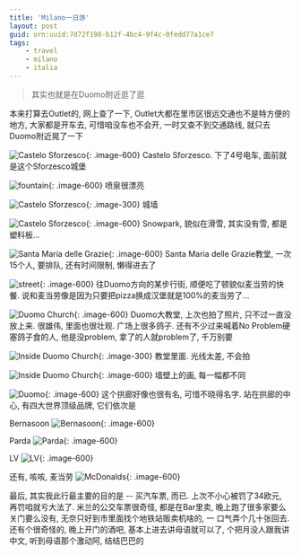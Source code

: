 ```yaml
---
title: 'Milano一日游'
layout: post
guid: urn:uuid:7d72f198-b12f-4bc4-9f4c-0fedd77a1ce7
tags:
    - travel
    - milano
    - italia
---
```


> 其实也就是在Duomo附近逛了逛

本来打算去Outlet的, 网上查了一下, Outlet大都在里市区很远交通也不是特方便的地方, 大家都是开车去, 可惜咱没车也不会开, 一时又查不到交通路线, 就只去Duomo附近晃了一下

![Castelo Sforzesco](/media/files/2009/01/26/castle.jpg){: .image-600}
Castelo Sforzesco. 下了4号电车, 面前就是这个Sforzesco城堡

![fountain](/media/files/2009/01/26/fountain.jpg){: .image-600}
喷泉很漂亮

![Castelo Sforzesco](/media/files/2009/01/26/castle-01.jpg){: .image-300}
城墙

![Castelo Sforzesco](/media/files/2009/01/26/snow.jpg){: .image-600}
Snowpark, 貌似在滑雪, 其实没有雪, 都是塑料板...

![Santa Maria delle Grazie](/media/files/2009/01/26/santamaria.jpg){: .image-600}
Santa Maria delle Grazie教堂, 一次15个人, 要排队, 还有时间限制, 懒得进去了

![street](/media/files/2009/01/26/street.jpg){: .image-600}
往Duomo方向的某步行街, 顺便吃了顿貌似麦当劳的快餐. 说和麦当劳像是因为只要把pizza换成汉堡就是100%的麦当劳了...

![Duomo Church](/media/files/2009/01/26/church.jpg){: .image-600}
Duomo大教堂, 上次也拍了照片, 只不过一直没放上来. 很雄伟, 里面也很壮观. 广场上很多鸽子. 还有不少过来喊着No Problem硬塞鸽子食的人, 他是没problem, 拿了的人就problem了, 千万别要

![Inside Duomo Church](/media/files/2009/01/26/inside-church.jpg){: .image-300}
教堂里面. 光线太差, 不会拍

![Inside Duomo Church](/media/files/2009/01/26/inside-church-1.jpg){: .image-600}
墙壁上的画, 每一幅都不同

![Duomo](/media/files/2009/01/26/duomo.jpg){: .image-600}
这个拱廊好像也很有名, 可惜不晓得名字. 站在拱廊的中心, 有四大世界顶级品牌, 它们依次是

Bernasoon
![Bernasoon](/media/files/2009/01/26/bernasoon.jpg){: .image-600}

Parda
![Parda](/media/files/2009/01/26/parda.jpg){: .image-600}

LV
![LV](/media/files/2009/01/26/lv.jpg){: .image-600}

还有, 咳咳, 麦当劳
![McDonalds](/media/files/2009/01/26/mc.jpg){: .image-600}

最后, 其实我此行最主要的目的是 -- 买汽车票, 而已. 上次不小心被罚了34欧元, 再罚咱就亏大法了. 米兰的公交车票很奇怪, 都是在Bar里卖, 晚上跑了很多家要么关门要么没有, 无奈只好到市里面找个地铁站贩卖机啥的, 一
口气弄个几十张回去. 还有个很奇怪的, 晚上开门的酒吧, 基本上进去讲母语就可以了, 个把月没人跟我讲中文, 听到母语那个激动阿, 结结巴巴的

